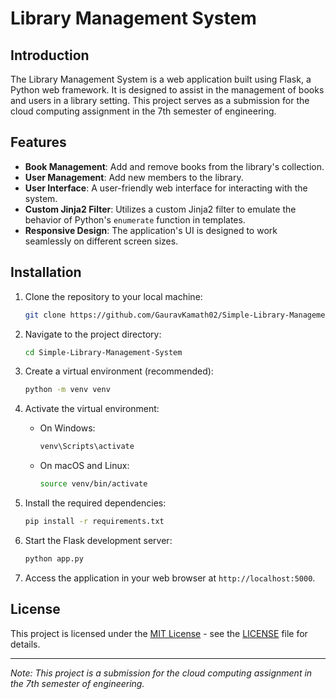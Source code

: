 # Library Management System

## Introduction

The Library Management System is a web application built using Flask, a Python web framework. It is designed to assist in the management of books and users in a library setting. This project serves as a submission for the cloud computing assignment in the 7th semester of engineering.

## Features

- **Book Management**: Add and remove books from the library's collection.
- **User Management**: Add new members to the library.
- **User Interface**: A user-friendly web interface for interacting with the system.
- **Custom Jinja2 Filter**: Utilizes a custom Jinja2 filter to emulate the behavior of Python's `enumerate` function in templates.
- **Responsive Design**: The application's UI is designed to work seamlessly on different screen sizes.

## Installation

1. Clone the repository to your local machine:

    ```bash
    git clone https://github.com/GauravKamath02/Simple-Library-Management-System.git
    ```

2. Navigate to the project directory:

    ```bash
    cd Simple-Library-Management-System
    ```

3. Create a virtual environment (recommended):

    ```bash
    python -m venv venv
    ```

4. Activate the virtual environment:

    - On Windows:

        ```bash
        venv\Scripts\activate
        ```

    - On macOS and Linux:

        ```bash
        source venv/bin/activate
        ```

5. Install the required dependencies:

    ```bash
    pip install -r requirements.txt
    ```

6. Start the Flask development server:

    ```bash
    python app.py
    ```

7. Access the application in your web browser at `http://localhost:5000`.


## License

This project is licensed under the [MIT License](LICENSE) - see the [LICENSE](LICENSE) file for details.


---

*Note: This project is a submission for the cloud computing assignment in the 7th semester of engineering.*
